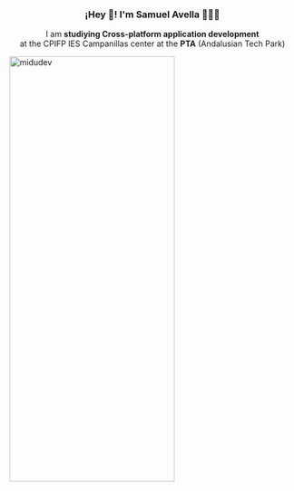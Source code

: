 <h3 align="center">¡Hey 👋! I'm Samuel Avella 👨🏻‍💻</h3>
<p align="center">I am <strong>studiying Cross-platform application development</strong> <br> at the CPIFP IES Campanillas center at the <strong>PTA</strong> (Andalusian Tech Park)</p>
<img align="center" src="https://i.postimg.cc/m2MYvNdP/informatica-1.jpg" alt="midudev" height="751px" width="291px" />
